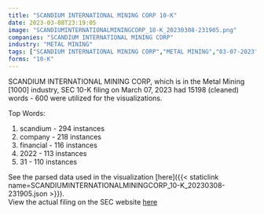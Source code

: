 ```yaml
---
title: "SCANDIUM INTERNATIONAL MINING CORP 10-K"
date: 2023-03-08T23:19:05
image: "SCANDIUMINTERNATIONALMININGCORP_10-K_20230308-231905.png"
companies: "SCANDIUM INTERNATIONAL MINING CORP"
industry: "METAL MINING"
tags: ["SCANDIUM INTERNATIONAL MINING CORP","METAL MINING","03-07-2023","10-K"]
forms: "10-K"
---
```

SCANDIUM INTERNATIONAL MINING CORP, which is in the Metal Mining [1000] industry, SEC 10-K filing on March 07, 2023 had 15198 (cleaned) words - 600 were utilized for the visualizations.

Top Words:
1. scandium - 294 instances
2. company - 218 instances
3. financial - 116 instances
4. 2022 - 113 instances
5. 31 - 110 instances


See the parsed data used in the visualization [here]({{< staticlink name=SCANDIUMINTERNATIONALMININGCORP_10-K_20230308-231905.json >}}).  
View the actual filing on the SEC website [here](https://www.sec.gov/Archives/edgar/data/1408146/0001654954-23-002495.txt)